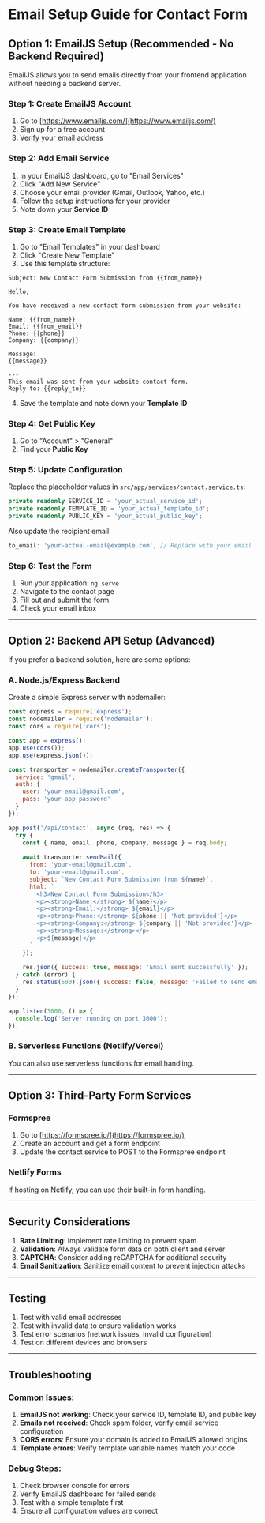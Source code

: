 # Email Setup Guide for Contact Form

## Option 1: EmailJS Setup (Recommended - No Backend Required)

EmailJS allows you to send emails directly from your frontend application without needing a backend server.

### Step 1: Create EmailJS Account
1. Go to [https://www.emailjs.com/](https://www.emailjs.com/)
2. Sign up for a free account
3. Verify your email address

### Step 2: Add Email Service
1. In your EmailJS dashboard, go to "Email Services"
2. Click "Add New Service"
3. Choose your email provider (Gmail, Outlook, Yahoo, etc.)
4. Follow the setup instructions for your provider
5. Note down your **Service ID**

### Step 3: Create Email Template
1. Go to "Email Templates" in your dashboard
2. Click "Create New Template"
3. Use this template structure:

```
Subject: New Contact Form Submission from {{from_name}}

Hello,

You have received a new contact form submission from your website:

Name: {{from_name}}
Email: {{from_email}}
Phone: {{phone}}
Company: {{company}}

Message:
{{message}}

---
This email was sent from your website contact form.
Reply to: {{reply_to}}
```

4. Save the template and note down your **Template ID**

### Step 4: Get Public Key
1. Go to "Account" > "General"
2. Find your **Public Key**

### Step 5: Update Configuration
Replace the placeholder values in `src/app/services/contact.service.ts`:

```typescript
private readonly SERVICE_ID = 'your_actual_service_id';
private readonly TEMPLATE_ID = 'your_actual_template_id';
private readonly PUBLIC_KEY = 'your_actual_public_key';
```

Also update the recipient email:
```typescript
to_email: 'your-actual-email@example.com', // Replace with your email
```

### Step 6: Test the Form
1. Run your application: `ng serve`
2. Navigate to the contact page
3. Fill out and submit the form
4. Check your email inbox

---

## Option 2: Backend API Setup (Advanced)

If you prefer a backend solution, here are some options:

### A. Node.js/Express Backend
Create a simple Express server with nodemailer:

```javascript
const express = require('express');
const nodemailer = require('nodemailer');
const cors = require('cors');

const app = express();
app.use(cors());
app.use(express.json());

const transporter = nodemailer.createTransporter({
  service: 'gmail',
  auth: {
    user: 'your-email@gmail.com',
    pass: 'your-app-password'
  }
});

app.post('/api/contact', async (req, res) => {
  try {
    const { name, email, phone, company, message } = req.body;
    
    await transporter.sendMail({
      from: 'your-email@gmail.com',
      to: 'your-email@gmail.com',
      subject: `New Contact Form Submission from ${name}`,
      html: `
        <h3>New Contact Form Submission</h3>
        <p><strong>Name:</strong> ${name}</p>
        <p><strong>Email:</strong> ${email}</p>
        <p><strong>Phone:</strong> ${phone || 'Not provided'}</p>
        <p><strong>Company:</strong> ${company || 'Not provided'}</p>
        <p><strong>Message:</strong></p>
        <p>${message}</p>
      `
    });
    
    res.json({ success: true, message: 'Email sent successfully' });
  } catch (error) {
    res.status(500).json({ success: false, message: 'Failed to send email' });
  }
});

app.listen(3000, () => {
  console.log('Server running on port 3000');
});
```

### B. Serverless Functions (Netlify/Vercel)
You can also use serverless functions for email handling.

---

## Option 3: Third-Party Form Services

### Formspree
1. Go to [https://formspree.io/](https://formspree.io/)
2. Create an account and get a form endpoint
3. Update the contact service to POST to the Formspree endpoint

### Netlify Forms
If hosting on Netlify, you can use their built-in form handling.

---

## Security Considerations

1. **Rate Limiting**: Implement rate limiting to prevent spam
2. **Validation**: Always validate form data on both client and server
3. **CAPTCHA**: Consider adding reCAPTCHA for additional security
4. **Email Sanitization**: Sanitize email content to prevent injection attacks

---

## Testing

1. Test with valid email addresses
2. Test with invalid data to ensure validation works
3. Test error scenarios (network issues, invalid configuration)
4. Test on different devices and browsers

---

## Troubleshooting

### Common Issues:
1. **EmailJS not working**: Check your service ID, template ID, and public key
2. **Emails not received**: Check spam folder, verify email service configuration
3. **CORS errors**: Ensure your domain is added to EmailJS allowed origins
4. **Template errors**: Verify template variable names match your code

### Debug Steps:
1. Check browser console for errors
2. Verify EmailJS dashboard for failed sends
3. Test with a simple template first
4. Ensure all configuration values are correct